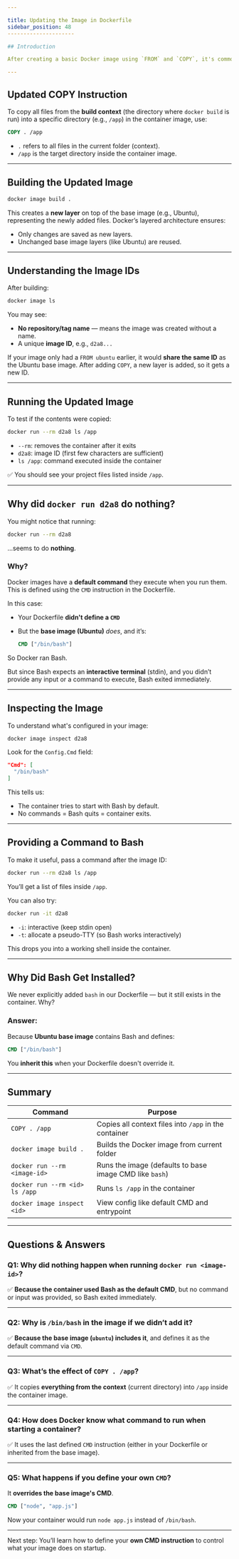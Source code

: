 ```yaml
---

title: Updating the Image in Dockerfile
sidebar_position: 48
---------------------

## Introduction

After creating a basic Docker image using `FROM` and `COPY`, it's common to **update the Dockerfile** to include more application files or configurations. In this section, we build on our previous example by copying all files from our project context into the container and observing how Docker treats those changes internally.

---
```


## Updated COPY Instruction

To copy all files from the **build context** (the directory where `docker build`
is run) into a specific directory (e.g., `/app`) in the container image, use:

```dockerfile
COPY . /app
```

- `.` refers to all files in the current folder (context).
- `/app` is the target directory inside the container image.

---

## Building the Updated Image

```bash
docker image build .
```

This creates a **new layer** on top of the base image (e.g., Ubuntu),
representing the newly added files. Docker’s layered architecture ensures:

- Only changes are saved as new layers.
- Unchanged base image layers (like Ubuntu) are reused.

---

## Understanding the Image IDs

After building:

```bash
docker image ls
```

You may see:

- **No repository/tag name** — means the image was created without a name.
- A unique **image ID**, e.g., `d2a8...`

If your image only had a `FROM ubuntu` earlier, it would **share the same ID**
as the Ubuntu base image. After adding `COPY`, a new layer is added, so it gets
a new ID.

---

## Running the Updated Image

To test if the contents were copied:

```bash
docker run --rm d2a8 ls /app
```

- `--rm`: removes the container after it exits
- `d2a8`: image ID (first few characters are sufficient)
- `ls /app`: command executed inside the container

✅ You should see your project files listed inside `/app`.

---

## Why did `docker run d2a8` do nothing?

You might notice that running:

```bash
docker run --rm d2a8
```

...seems to do **nothing**.

### Why?

Docker images have a **default command** they execute when you run them. This is
defined using the `CMD` instruction in the Dockerfile.

In this case:

- Your Dockerfile **didn't define a `CMD`**
- But the **base image (Ubuntu)** _does_, and it’s:

  ```dockerfile
  CMD ["/bin/bash"]
  ```

So Docker ran Bash.

But since Bash expects an **interactive terminal** (stdin), and you didn’t
provide any input or a command to execute, Bash exited immediately.

---

## Inspecting the Image

To understand what's configured in your image:

```bash
docker image inspect d2a8
```

Look for the `Config.Cmd` field:

```json
"Cmd": [
  "/bin/bash"
]
```

This tells us:

- The container tries to start with Bash by default.
- No commands = Bash quits = container exits.

---

## Providing a Command to Bash

To make it useful, pass a command after the image ID:

```bash
docker run --rm d2a8 ls /app
```

You’ll get a list of files inside `/app`.

You can also try:

```bash
docker run -it d2a8
```

- `-i`: interactive (keep stdin open)
- `-t`: allocate a pseudo-TTY (so Bash works interactively)

This drops you into a working shell inside the container.

---

## Why Did Bash Get Installed?

We never explicitly added `bash` in our Dockerfile — but it still exists in the
container. Why?

### Answer:

Because **Ubuntu base image** contains Bash and defines:

```dockerfile
CMD ["/bin/bash"]
```

You **inherit this** when your Dockerfile doesn't override it.

---

## Summary

| Command                        | Purpose                                                 |
| ------------------------------ | ------------------------------------------------------- |
| `COPY . /app`                  | Copies all context files into `/app` in the container   |
| `docker image build .`         | Builds the Docker image from current folder             |
| `docker run --rm <image-id>`   | Runs the image (defaults to base image CMD like `bash`) |
| `docker run --rm <id> ls /app` | Runs `ls /app` in the container                         |
| `docker image inspect <id>`    | View config like default CMD and entrypoint             |

---

## Questions & Answers

### Q1: Why did nothing happen when running `docker run <image-id>`?

✅ **Because the container used Bash as the default CMD**, but no command or
input was provided, so Bash exited immediately.

---

### Q2: Why is `/bin/bash` in the image if we didn’t add it?

✅ **Because the base image (`ubuntu`) includes it**, and defines it as the
default command via `CMD`.

---

### Q3: What’s the effect of `COPY . /app`?

✅ It copies **everything from the context** (current directory) into `/app`
inside the container image.

---

### Q4: How does Docker know what command to run when starting a container?

✅ It uses the last defined `CMD` instruction (either in your Dockerfile or
inherited from the base image).

---

### Q5: What happens if you define your own `CMD`?

It **overrides the base image's CMD**.

```dockerfile
CMD ["node", "app.js"]
```

Now your container would run `node app.js` instead of `/bin/bash`.

---

Next step: You’ll learn how to define your **own CMD instruction** to control
what your image does on startup.
